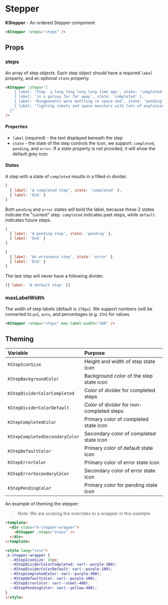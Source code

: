 # Stepper

**KStepper** - An ordered Stepper component

<KStepper :steps="defaultItems" />

```html
<KStepper :steps="steps" />
```

## Props

### steps

An array of step objects. Each step object should have a required `label` property, and an optional `state` property.

<div>
  <KStepper :steps="[
      { label: 'Step  a long long long long time ago', state: 'completed' },
      { label: 'in a galaxy far far away', state: 'completed' },
      { label: 'Kongponents were battling in space and', state: 'pending' },
      { label: 'fighting robots and space monsters with lots of explosions' }
    ]"
  />
</div>

```html
<KStepper :steps="[
    { label: 'Step  a long long long long time ago', state: 'completed' },
    { label: 'in a galaxy far far away', state: 'completed' },
    { label: 'Kongponents were battling in space and', state: 'pending' },
    { label: 'fighting robots and space monsters with lots of explosions' }
  ]"
/>
```

#### Properties

- `label` (required) - the text displayed beneath the step
- `state` - the state of the step controls the icon, we support: `completed`, `pending`, and `error`. If a state property is not provided, it will show the default grey icon.

#### States

A step with a state of `completed` results in a filled-in divider.

<div>
  <KStepper :steps="[
      { label: 'A completed step', state: 'completed' },
      { label: 'End' }
    ]"
  />
</div>

```js
[
  { label: 'A completed step', state: 'completed' },
  { label: 'End' }
]
```

Both `pending` and `error` states will bold the label, because these 2 states indicate the "current" step. `completed` indicates past steps, while `default` indicates future steps.

<div>
  <KStepper :steps="[
      { label: 'A pending step', state: 'pending' },
      { label: 'End' }
    ]"
  />
</div>

```js
[
  { label: 'A pending step', state: 'pending' },
  { label: 'End' }
]
```

<div>
  <KStepper :steps="[
      { label: 'An erroneous step', state: 'error' },
      { label: 'End' }
    ]"
  />
</div>

```js
[
  { label: 'An erroneous step', state: 'error' },
  { label: 'End' }
]
```

The last step will never have a following divider.

<div>
  <KStepper :steps="[
      { label: 'A default step' }
    ]"
  />
</div>

```js
[{ label: 'A default step' }]
```

### maxLabelWidth

The width of step labels (default is `170px`). We support numbers (will be converted to `px`), `auto`, and percentages (e.g. `25%`) for values.

<KStepper :steps="longSteps" max-label-width="100" />

```html
<KStepper :steps="steps" max-label-width="100" />
```

## Theming

| Variable                       | Purpose                                     |
| :---------------------         | :-------------------------------            |
| `KStepIconSize`                | Height and width of step state icon         |
| `KStepBackgroundColor`         | Background color of the step state icon     |
| `KStepDividerColorCompleted`   | Color of divider for completed steps        |
| `KStepDividerColorDefault`     | Color of divider for non-completed steps    |
| `KStepCompletedColor`          | Primary color of completed state icon       |
| `KStepCompletedSecondaryColor` | Secondary color of completed state icon     |
| `KStepDefaultColor`            | Primary color of default state icon         |
| `KStepErrorColor`              | Primary color of error state icon           |
| `KStepErrorSecondaryColor`     | Secondary color of error state icon         |
| `KStepPendingColor`            | Primary color for pending state icon        |


An example of theming the stepper:

> Note: We are scoping the overrides to a wrapper in this example

<div class="k-stepper-wrapper">
  <KStepper :steps="stepTypes" />
</div>

```html
<template>
  <div class="k-stepper-wrapper">
    <KStepper :steps="steps" />
  </div>
</template>

<style lang="scss">
.k-stepper-wrapper {
  --KStepIconSize: 40px;
  --KStepDividerColorCompleted: var(--purple-300);
  --KStepDividerColorDefault: var(--purple-100);
  --KStepCompletedColor: var(--purple-300);
  --KStepDefaultColor: var(--purple-100);
  --KStepErrorColor: var(--steel-400);
  --KStepPendingColor: var(--yellow-400);
}
</style>
```

<script lang="ts">
import { defineComponent } from 'vue'

export default defineComponent({
  data () {
    return {
      defaultItems: [
        { label: 'And a 1', state: 'completed' },
        { label: 'And a 2', state: 'pending' },
        { label: 'And a 1 2 3 4' }
      ],
      stepTypes: [
        { label: 'Completed step', state: 'completed' },
        { label: 'Pending step', state: 'pending' },
        { label: 'Erroneous step', state: 'error' },
        { label: 'Default step' }
      ],
      longSteps: [
        { label: 'Step  a long long long long time ago', state: 'completed' },
        { label: 'in a galaxy far far away', state: 'completed' },
        { label: 'Kongponents were battling in space and', state: 'pending' },
        { label: 'fighting robots and space monsters with lots of explosions' }
      ]
    }
  }
})
</script>

<style lang="scss">
.k-stepper-wrapper {
  --KStepIconSize: 40px;
  --KStepDividerColorCompleted: var(--purple-300);
  --KStepDividerColorDefault: var(--purple-100);
  --KStepCompletedColor: var(--purple-300);
  --KStepDefaultColor: var(--purple-100);
  --KStepErrorColor: var(--steel-400);
  --KStepPendingColor: var(--yellow-400);
}
</style>
